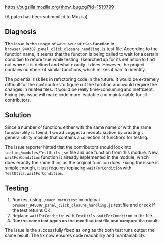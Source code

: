 https://bugzilla.mozilla.org/show_bug.cgi?id=1530799

(A patch has been submmited to Mozilla)

## Diagnosis

The issue is the usage of `waitForCondition` function in `browser_940307_panel_click_closure_handling.js` test file. According to the function name, it seems that the function is being called to wait for a certain condition to return true while testing. I searched up for its definition to find out where it is defined and what exactly it does. However, the project contains numbers of similar functions, which makes it hard to identify.

The potential risk lies in refactoring code in the future. It would be extremely difficult for the contributors to figure out the function and would require the changes in related files. It would be really time-consuming and inefficient. Fixing this issue will make code more readable and maintainable for all contributors.

## Solution

Since a number of functions either with the same name or with the same functionality is found, I would suggest a modularization by creating a general utility module that contains a collection of functions for testing.

The issue reporter hinted that the contributors should look into `testing/modules/TestUtils.jsm` file and use function from this module. New `waitForCondition` function is already implemented in the module, which does exactly the same thing as the original function does. Fixing the issue is simple enough, it just requires replacing `waitForCondition` with `TestUtils.waitForCondition`.

## Testing

1. Run test using `./mach mochitest` on original `browser_940307_panel_click_closure_handling.js` test file and check if the test returns OK.
2. Replace `waitForCondition` with `TestUtils.waitForCondition` in the file.
3. Run the same test again on the modified test file and compare the result.

The issue is the successfully fixed as long as the both test runs output the same result.
The fix now ensures code readability and maintainability.
